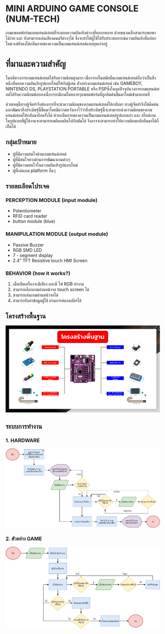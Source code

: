 # MINI ARDUINO GAME CONSOLE (NUM-TECH)

เกมแพลตฟอร์มแบบแฮนด์เฮลด์ที่จะมอบความบันเทิงต่างๆที่หลากหลาย ด้วยขนาดเล็กสามารถพกพาได้ง่าย และ ยังสามารถเล่นเสียงดนตรีต่างๆได้ ซึ่งจะทำให้ผู้ใช้ได้รับประสบการณ์ความบันเทิงที่แปลกใหม่ แต่ยังคงได้กลิ่นอายของความเป็นเกมแฮนด์เฮลด์แบบยุคเก่าอยู่

# ที่มาและความสำคัญ
ในอดีตวงการเกมแฮนด์เฮลด์ได้รับความนิยมสูงมาก เนื่องจากในสมัยนั้นเกมแฮนด์เฮลด์ถือว่าเป็นสิ่งหนึ่งที่มอบความบันเทิงรูปแบบใหม่ให้กับผู้เล่น ตัวอย่างเกมแฮนด์เฮลด์ เช่น GAMEBOY, NINTENDO DS, PLAYSTATION PORTABLE หรือ PSPซึ่งในยุคปัจจุบันวงการเกมแฮนด์เฮลด์ได้รับความนิยมน้อยลงเนื่องจากมีเกมในหลายๆแพลตฟอร์มที่ถูกคิดค้นขึ้นมาใหม่เข้ามาแทนที่

ด้วยเหตุนี้ทางผู้จัดทำจึงต้องการที่จะนำความนิยมของเกมแฮนด์เฮลด์ให้กลับมา ทางผู้จัดทำจึงได้คิดค้นและพัฒนาสิ่งประดิษฐ์นี้ขึ้นมาโดยมีความหวังเอาไว้ว่าสิ่งประดิษฐ์นี้จะสามารถนำความนิยมของเกมแฮนด์เฮลด์ให้กลับมาอีกครั้งได้ ด้วยกลิ่นอายของความเป็นเกมแฮนด์เฮลด์รูปแบบเก่า และ สไตล์เกมในรูปแบบที่ผู้ใช้งานจะสามารถเพลิดเพลินไปกับมันได้ จึงอาจจะสามารถทำให้ความนิยมกลับคืนมาได้ก็เป็นได้

## กลุ่มเป้าหมาย
+ ผู้ที่มีความสนใจด้านเกมแฮนด์เฮลด์
+ ผู้ที่มีสนใจทางด้านการพัฒนาเกมต่างๆ
+ ผู้ที่มีความสนใจในความบันเทิงรูปแบบใหม่
+ ผู้ที่เล่นเกม platform อื่นๆ

## รายละเอียดโปรเจค
### PERCEPTION MODULE  (input module)
- Potentiometer
- RFID card reader 
- button module (blue) 

### MANIPULATION MODULE  (output module)
- Passive Buzzer
- RGB SMD LED
- 7 - segment display
- 2.4” TFT Resistive touch HMI Screen

### BEHAVIOR  (how it works?)
1. เมื่อเปิดเครื่องจะมีเสียง และมี ไฟ RGB ทำงาน
2. สามารถเลือกเกมผ่านหน้าจอ touch screen ได้
3. สามารถเล่นเกมผ่านหน้าจอได้
4. สามารถรับค่าข้อมูลผู้ใช้ ผ่านการสแกนบัตรได้

## โครงสร้างพื้นฐาน
![Copy of CN Project Slide 60%][diagram]

[diagram]: https://github.com/heartzonthemove/HARDWAREPROJECT/blob/master/image/Copy%20of%20CN%20Project%20Slide%2060%25.png

## ระบบการทำงาน 
### 1. HARDWARE
![dream][flowchart]

[flowchart]: https://github.com/heartzonthemove/HARDWAREPROJECT/blob/master/image/dream.png

### 2. ตัวอย่าง GAME
![Diagram23][flowchart2]

[flowchart2]: https://github.com/heartzonthemove/HARDWAREPROJECT/blob/master/image/Diagram23.png


